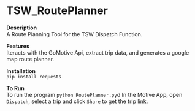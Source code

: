 # TSW_RoutePlanner

**Description**\
A Route Planning Tool for the TSW Dispatch Function.

**Features**\
Iteracts with the GoMotive Api, extract trip data, and generates a google map route planner.

**Installation**\
`pip install requests`

**To Run**\
To run the program `python RoutePlanner.py`d
In the Motive App, open `Dispatch`, select a trip and click `Share` to get the trip link.


